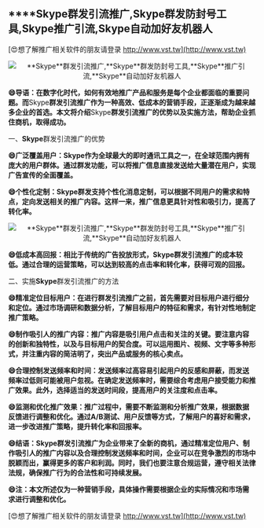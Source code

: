 ## ****Skype**群发引流推广,**Skype**群发防封号工具,**Skype**推广引流,**Skype**自动加好友机器人**

[😍想了解推广相关软件的朋友请登录 http://www.vst.tw](http://www.vst.tw)

 <center><img src="https://vst.tw/MP4/tuiguang/png/3.png" alt="**Skype**群发引流推广,**Skype**群发防封号工具,**Skype**推广引流,**Skype**自动加好友机器人"></center>

**😄导语：在数字化时代，如何有效地推广产品和服务是每个企业都面临的重要问题。而**Skype**群发引流推广作为一种高效、低成本的营销手段，正逐渐成为越来越多企业的首选。本文将介绍**Skype**群发引流推广的优势以及实施方法，帮助企业抓住商机，取得成功。**

一、**Skype**群发引流推广的优势

**😄广泛覆盖用户：**Skype**作为全球最大的即时通讯工具之一，在全球范围内拥有庞大的用户群体。通过群发功能，可以将推广信息直接发送给大量潜在用户，实现广告宣传的全面覆盖。**

**😄个性化定制：**Skype**群发支持个性化消息定制，可以根据不同用户的需求和特点，定向发送相关的推广内容。这样一来，推广信息更具针对性和吸引力，提高了转化率。**

 <center><img src="https://vst.tw/MP4/tuiguang/png/4.png" alt="**Skype**群发引流推广,**Skype**群发防封号工具,**Skype**推广引流,**Skype**自动加好友机器人"></center>

**😄低成本高回报：相比于传统的广告投放形式，**Skype**群发引流推广的成本较低。通过合理的运营策略，可以达到较高的点击率和转化率，获得可观的回报。**

二、实施**Skype**群发引流推广的方法

**😄精准定位目标用户：在进行群发引流推广之前，首先需要对目标用户进行细分和定位。通过市场调研和数据分析，了解目标用户的特征和需求，有针对性地制定推广策略。**

**😄制作吸引人的推广内容：推广内容是吸引用户点击和关注的关键。要注意内容的创新和独特性，以及与目标用户的契合度。可以运用图片、视频、文字等多种形式，并注重内容的简洁明了，突出产品或服务的核心卖点。**

**😄合理控制发送频率和时间：发送频率过高容易引起用户的反感和屏蔽，而发送频率过低则可能被用户忽视。在确定发送频率时，需要综合考虑用户接受能力和推广效果。此外，选择适当的发送时间段，提高用户的关注度和点击率。**

**😄监测和优化推广效果：推广过程中，需要不断监测和分析推广效果，根据数据反馈进行调整和优化。通过A/B测试、用户反馈等方式，了解用户的喜好和需求，进一步改进推广策略，提升转化率和回报率。**

**😄结语：**Skype**群发引流推广为企业带来了全新的商机，通过精准定位用户、制作吸引人的推广内容以及合理控制发送频率和时间，企业可以在竞争激烈的市场中脱颖而出，赢得更多的客户和利润。同时，我们也要注意合规运营，遵守相关法律法规，确保推广行为的合法性和可持续发展。**

**😄注：本文所述仅为一种营销手段，具体操作需要根据企业的实际情况和市场需求进行调整和优化。**

[😍想了解推广相关软件的朋友请登录 http://www.vst.tw](http://www.vst.tw)



